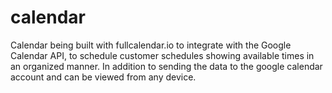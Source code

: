 # calendar
Calendar being built with fullcalendar.io to integrate with the Google Calendar API, to schedule customer schedules showing available times in an organized manner. In addition to sending the data to the google calendar account and can be viewed from any device.
